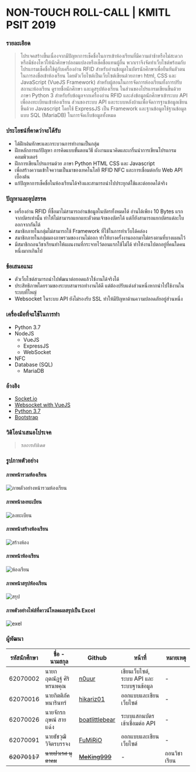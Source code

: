 # NON-TOUCH ROLL-CALL | KMITL PSIT 2019

### รายละเอียด
> โปรเจคสร้างขึ้นเนื่องจากมีปัญหาการเช็คชื่อในการเข้าห้องเรียนที่มีความล่าช้าหรือไม่สะดวก หรือมีช่องโหว่ให้นักศึกษาปลอมแปลงหรือเช็คชื่อแทนผู้อื่น พวกเราจึงจัดทำเว็บไซต์พร้อมกับโปรแกรมเช็คชื่อใช้คู่กับเครื่องอ่าน RFID สำหรับอ่านข้อมูลในบัตรนักศึกษาเพื่อยืนยันตัวตนในการลงชื่อเข้าห้องเรียน โดยตัวเว็บไซต์เป็นเว็บไซต์เขียนด้วยภาษา html, CSS และ JavaScript (VueJS Framework) สำหรับผู้สอนในการจัดการห้องเรียนทั้งการปรับสถานะห้องเรียน ดูรายชื่อนักศึกษา และดูสรุปห้องเรียน ในส่วนของโปรแกรมเขียนขึ้นด้วยภาษา Python 3 สำหรับรับข้อมูลจากเครื่องอ่าน RFID และส่งข้อมูลนักศึกษาเข้าระบบ API เพื่อลงทะเบียนเข้าห้องเรียน ส่วนของระบบ API และระบบหลังบ้านเพื่อจัดการฐานข้อมูลเขียนขึ้นด้วย Javascript โดยใช้ ExpressJS เป็น Framework และฐานข้อมูลใช้ฐานข้อมูลแบบ SQL (MariaDB) ในการจัดเก็บข้อมูลทั้งหมด

### ประโยชน์ที่คาดว่าจะได้รับ
 - ได้ฝึกฝนทักษะและกระบวนการทำงานเป็นกลุ่ม
 - ฝึกหลักการแก้ปัญหา การคิดแบบขั้นตอนวิธี ผังงานแนวคิดและเกริ่นนำการเขียนโปรแกรมคอมพิวเตอร์
 - ฝึกการเขียนโปรแกรมด้วย ภาษา Python HTML CSS และ Javascript
 - เพื่อสร้างความเข้าใจความเป็นมาของเทคโนโลยี RFID NFC และการเชื่อมต่อกับ Web API เบื้องต้น
 - แก้ปัญหาการเช็คชื่อในห้องเรียนได้จริงและสามารถนำไปประยุกต์ใช้และต่อยอดได้จริง
 
### ปัญหาและอุปสรรค
 - เครื่องอ่าน RFID ที่ซื้อมาไม่สามารถอ่านข้อมูลในบัตรทั้งหมดได้ อ่านได้เพียง 10 Bytes แรกจากบัตรเท่านั้น ทำให้ไม่สามารถแยกแยะตัวตนเจ้าของบัตรได้ แต่ก็ยังสามารถแยกบัตรแต่ละใบออกจากกันได้
 - สมาชิกภายในกลุ่มไม่สามารถใช้ Framework ที่ใช้ในการทำเว็บได้คล่อง
 - สมาชิกภายในกลุ่มมองภาพรวมของงานไม่ออก ทำให้บางครั้งงานออกมาไม่ตรงตามที่บางแผนไว้
 - มีสมาชิกถอนวิชาเรียนทำให้แผนงานที่กระจายไว้ตอนแรกใช้ไม่ได้ ทำให้งานไปตกอยู่ที่คนใดคนหนึ่งมากเกินไป
 
### ข้อเสนอแนะ
 - ตัวเว็บไซต์สามารถนำไปพัฒนาต่อยอดแล้วใช้งานได้จริงได้
 - ประสิทธิภาพโดยรวมของระบบสามารถทำงานได้ดี แต่ต้องปรับแต่งส่วนหนึ่งหากนำไปใช้งานในระบบที่ใหญ่
 - Websocket ในระบบ API ยังไม่รองรับ SSL ทำให้มีปัญหาด้านความปลอดภัยอยู่ส่วนหนึ่ง

### เครื่องมือที่จะใช้ในการทำ
 - Python 3.7
 - NodeJS
	 - VueJS
	 - ExpressJS
	 - WebSocket
 - NFC
 - Database (SQL)
 	 - MariaDB

### อ้างอิง
 - [Socket.io](https://socket.io/)
 - [Websocket with VueJS](https://www.npmjs.com/package/vue-native-websocket)
 - [Python 3.7](https://docs.python.org/3.7/)
 - [Bootstrap](https://bootstrap-vue.js.org/)

### วิดิโอนำเสนอโปรเจค
> *รอการอัปเดต*

### รูปภาพตัวอย่าง
#### ภาพหน้ารวมห้องเรียน
![ภาพตัวอย่างหน้ารวมห้องเรียน](https://user-images.githubusercontent.com/50010805/70789349-6b0d0680-1dc5-11ea-919a-533f752458dd.png)

#### ภาพหน้าลงทะเบียน
![ลงทะเบียน](https://user-images.githubusercontent.com/50010805/70789411-8f68e300-1dc5-11ea-9d13-b705e77ffb5c.png)

#### ภาพหน้าสร้างห้องเรียน
![สร้างห้อง](https://user-images.githubusercontent.com/50010805/70789434-9bed3b80-1dc5-11ea-8464-f3eb68891607.png)

#### ภาพหน้าห้องเรียน
![ห้องเรียน](https://user-images.githubusercontent.com/50010805/70789455-a60f3a00-1dc5-11ea-91a1-d64784d7affe.png)

#### ภาพหน้าสรุปห้องเรียน
![สรุป](https://user-images.githubusercontent.com/50010805/70789479-b1fafc00-1dc5-11ea-9e06-861d55ad6e97.png)

#### ภาพตัวอย่างไฟล์ที่ดาวน์โหลดผลสรุปเป็น Excel
![exel](https://user-images.githubusercontent.com/50010805/70789539-c939e980-1dc5-11ea-893f-fa7240333573.png)

### ผู้พัฒนา
|รหัสนักศึกษา| ชื่อ - นามสกุล | Github | หน้าที่ | หมายเหตุ |
|--|--|--|--|--|
| 62070002 | นายกฤตณัฏฐ์ ศิริพรนพคุณ | [n0uur](https://github.com/n0uur) | เขียนเว็บไซต์, ระบบ API และระบบฐานข้อมูล | - |
| 62070016 | นายกิตติภัค พนารินทร์ | [hikariz01](https://github.com/hikariz01) | ออกแบบและเขียนเว็บไซต์ | - |
| 62070026 | นายจักรกฤษณ์ สายแฉ่ง | [boatlittlebear](https://github.com/boatlittlebear) | ระบบแสกนบัตรเข้าเชื่อมต่อ API | - |
| 62070091 | นายธัชวุฒิ วิจิตรบรรจง | [FuMiRiO](https://github.com/FuMiRiO) | ออกแบบและเขียนเว็บไซต์ | - |
| ~~62070117~~ | ~~นายปวเรศ นุตาคม~~ | ~~[MeKing999](https://github.com/MeKing999)~~ | - | ถอนวิชาเรียน |


 

 
